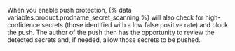When you enable push protection, {% data variables.product.prodname_secret_scanning %} will also check for high-confidence secrets (those identified with a low false positive rate) and block the push. The author of the push then has the opportunity to review the detected secrets and, if needed, allow those secrets to be pushed.